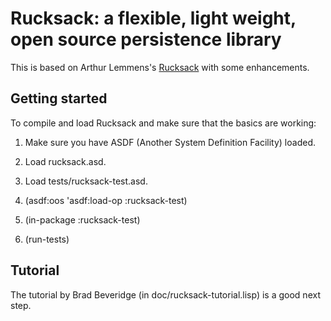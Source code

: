 # Rucksack: a flexible, light weight, open source persistence library

This is based on Arthur Lemmens's [Rucksack](http://common-lisp.net/project/rucksack/) with some enhancements.

## Getting started

To compile and load Rucksack and make sure that the basics are working:

1. Make sure you have ASDF (Another System Definition Facility) loaded.

2. Load rucksack.asd.

3. Load tests/rucksack-test.asd.

4. (asdf:oos 'asdf:load-op :rucksack-test)

5. (in-package :rucksack-test)

6. (run-tests)

## Tutorial

The tutorial by Brad Beveridge (in doc/rucksack-tutorial.lisp) is a
good next step.
